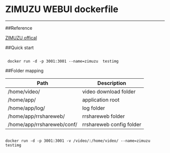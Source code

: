 # ZIMUZU WEBUI dockerfile
---

##Reference

[ZIMUZU offical](http://app.zimuzu.tv/)

##Quick start

```code

 docker run -d -p 3001:3001 --name=zimuzu  testimg
```

##Folder mapping


| Path | Description |
| --- | --- |
| /home/video/ | video download folder |
| /home/app/ | application root |
| /home/app/log/  | log folder |
| /home/app/rrshareweb/ | rrshareweb folder |
| /home/app/rrshareweb/conf/ | rrshareweb config folder |

```

docker run -d -p 3001:3001 -v /video/:/home/video/ --name=zimuzu  testimg
```

